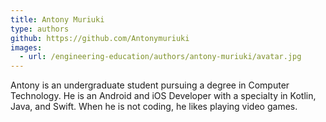 ```yaml
---
title: Antony Muriuki
type: authors
github: https://github.com/Antonymuriuki
images:
  - url: /engineering-education/authors/antony-muriuki/avatar.jpg 
---
```

Antony is an undergraduate student pursuing a degree in Computer Technology. He is an Android and iOS Developer with a specialty in Kotlin, Java, and Swift. When he is not coding, he likes playing video games.

